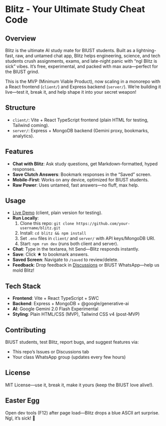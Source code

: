 # Blitz - Your Ultimate Study Cheat Code

## Overview
Blitz is the ultimate AI study mate for BIUST students. 
Built as a lightning-fast, raw, and untamed chat app, Blitz helps engineering, 
science, and tech students crush assignments, exams, and late-night panic with 
“ngl Blitz is sick” vibes. It’s free, experimental, 
and packed with max aura—perfect for the BIUST grind.

This is the MVP (Minimum Viable Product), now scaling in a monorepo with a React frontend (`client/`) and Express backend (`server/`). We’re building it live—test it, break it, and help shape it into your secret weapon!

## Structure
- `client/`: Vite + React TypeScript frontend (plain HTML for testing, Tailwind coming).
- `server/`: Express + MongoDB backend (Gemini proxy, bookmarks, analytics).

## Features
- **Chat with Blitz**: Ask study questions, get Markdown-formatted, hyped responses.
- **Save Clutch Answers**: Bookmark responses in the “Saved” screen.
- **Mobile-First**: Works on any device, optimized for BIUST students.
- **Raw Power**: Uses untamed, fast answers—no fluff, max help.

## Usage
- [Live Demo](https://blitz-ai.netlify.app/) (client, plain version for testing).
- **Run Locally**:
  1. Clone this repo: `git clone https://github.com/your-username/blitz.git`
  2. Install: `cd blitz && npm install`
  3. Set `.env` files in `client/` and `server/` with API keys/MongoDB URI.
  4. Start: `npm run dev` (runs both client and server).
- **Chat**: Type in the textarea, hit Send—Blitz responds instantly.
- **Save**: Click ★ to bookmark answers.
- **Saved Screen**: Navigate to `/saved` to review/delete.
- **Feedback**: Drop feedback in [Discussions](your-repo-link/discussions) or BIUST WhatsApp—help us mold Blitz!

## Tech Stack
- **Frontend**: Vite + React TypeScript + SWC
- **Backend**: Express + MongoDB + @google/generative-ai
- **AI**: Google Gemini 2.0 Flash Experimental
- **Styling**: Plain HTML/CSS (MVP), Tailwind CSS v4 (post-MVP)

## Contributing
BIUST students, test Blitz, report bugs, and suggest features via:
- This repo’s Issues or Discussions tab
- Your class WhatsApp group (updates every few hours)

## License
MIT License—use it, break it, make it yours (keep the BIUST love alive!).

## Easter Egg
Open dev tools (F12) after page load—Blitz drops a blue ASCII art surprise. Ngl, it’s sick! 🚀
